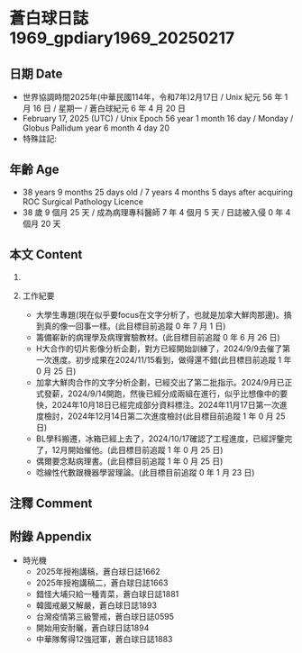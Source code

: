 [_metadata_:encoding]: - "utf-8"
[_metadata_:language]: - "zh-Hant-TW"
[_metadata_:fileformat]: - "markdown"
[_metadata_:MIME_type]: - "text/plain"
[_metadata_:markdown_version]: - "commonmark version 0.30"
[_metadata_:markdown_spec]: - "https://spec.commonmark.org/0.30/"

# 蒼白球日誌1969_gpdiary1969_20250217 #

## 日期 Date ##

* 世界協調時間2025年(中華民國114年，令和7年)2月17日 / Unix 紀元 56 年 1 月 16 日 / 星期一 / 蒼白球紀元 6 年 4 月 20 日
* February 17, 2025 (UTC) / Unix Epoch 56 year 1 month 16 day / Monday / Globus Pallidum year 6 month 4 day 20
* 特殊註記:

## 年齡 Age ##

* 38 years 9 months 25 days old / 7 years 4 months 5 days after acquiring ROC Surgical Pathology Licence
* 38 歲 9 個月 25 天 / 成為病理專科醫師 7 年 4 個月 5 天 / 日誌被入侵 0 年 4 個月 20 天

## 本文 Content ##

1. 

2. 工作紀要

    - 大學生專題(現在似乎要focus在文字分析了，也就是加拿大鮮肉那邊)。搞到真的像一回事一樣。(此目標目前追蹤 0 年 7 月 1 日)
    - 籌備嶄新的病理學及病理實驗教材。(此目標目前追蹤 0 年 6 月 26 日)
    - H大合作的切片影像分析企劃，對方已經開始訓練了，2024/9/9去催了第一次進度。初步成果在2024/11/15看到，做得還不錯(此目標目前追蹤 1 年 0 月 25 日)
    - 加拿大鮮肉合作的文字分析企劃，已經交出了第二批指示。2024/9月已正式發薪，2024/9/14開跑，然後已經分成兩組在進行，似乎比想像中的要快，2024年10月18日已經完成部分資料標注。2024年11月17日第一次進度檢討，2024年12月14日第二次進度檢討(此目標目前追蹤 1 年 0 月 25 日)
    - BL學科搬遷，冰箱已經上去了，2024/10/17確認了工程進度，已經評鑒完了，12月開始催他。(此目標目前追蹤 1 年 0 月 25 日)
    - 偶爾要念點病理書。(此目標目前追蹤 1 年 0 月 25 日)
    - 唸線性代數跟機器學習理論。(此目標目前追蹤 0 年 1 月 23 日)

## 注釋 Comment ##


## 附錄 Appendix ##

* 時光機
    - 2025年授袍講稿，蒼白球日誌1662
    - 2025年授袍講稿二，蒼白球日誌1663
    - 錯怪大埔只給一種青菜，蒼白球日誌1881
    - 韓國戒嚴又解嚴，蒼白球日誌1893
    - 台灣疫情第三級警戒，蒼白球日誌0595
    - 開始用安耐曬，蒼白球日誌1894
    - 中華隊奪得12強冠軍，蒼白球日誌1883
